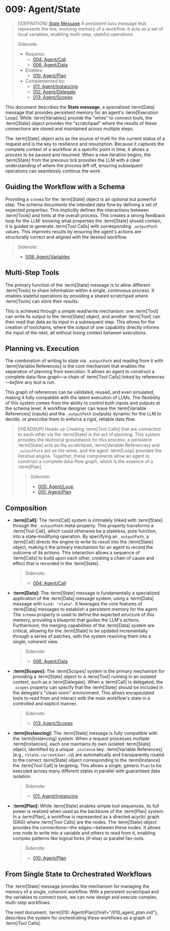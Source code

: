 # 009: Agent/State

> [!DEFINITION] [State Message](./000_glossary.md)
> A persistent `Data` message that represents the live, evolving memory of a workflow. It acts as a set of local variables, enabling multi-step, stateful operations

> Sidenote:
>
> - Requires:
>   - [004: Agent/Call](./004_agent/call.md)
>   - [006: Agent/Data](./006_agent/data.md)
> - Enables:
>   - [010: Agent/Plan](./010_agent/plan.md)
> - Complemented by:
>   - [011: Agent/Instancing](./011_agent/instancing.md)
>   - [012: Agent/Delegate](./012_agent/delegate.md)
>   - [013: Agent/Scopes](./013_agent/scopes.md)

This document describes the **State message**, a specialized :term[Data] message that provides persistent memory for an agent's :term[Execution Loop]. While :term[Variables] provide the "wires" to connect tools, the :term[State] object provides the "scratchpad" where the results of these connections are stored and maintained across multiple steps.

The :term[State] object acts as the source of truth for the current status of a request and is the key to resilience and resumption. Because it captures the complete context of a workflow at a specific point in time, it allows a process to be paused and resumed. When a new iteration begins, the :term[State] from the previous tick provides the LLM with a clear understanding of where the process left off, ensuring subsequent operations can seamlessly continue the work.

## Guiding the Workflow with a Schema

Providing a `schema` for the :term[State] object is an optional but powerful step. The schema documents the intended data flow by defining a set of expected properties. This implicitly defines the interactions between :term[Tools] and hints at the overall process. This creates a strong feedback loop for the LLM: knowing what properties the :term[State] should contain, it is guided to generate :term[Tool Calls] with corresponding `_outputPath` values. This improves results by ensuring the agent's actions are structurally correct and aligned with the desired workflow.

> Sidenote:
>
> - [008: Agent/Variables](./008_agent_variables.md)

## Multi-Step Tools

The primary function of the :term[State] message is to allow different :term[Tools] to share information within a single, continuous process. It enables stateful operations by providing a shared scratchpad where :term[Tools] can store their results.

This is achieved through a simple read/write mechanism: one :term[Tool] can write its output to the :term[State] object, and another :term[Tool] can then read that data as its input in a subsequent step. This allows for the creation of toolchains, where the output of one capability directly informs the input of the next, all without losing context between executions.

## Planning vs. Execution

The combination of writing to state via `_outputPath` and reading from it with :term[Variable References] is the core mechanism that enables the separation of planning from execution. It allows an agent to construct a complete data-flow graph—a chain of :term[Tool Calls] linked by references—_before_ any tool is run.

This graph of references can be validated, reused, and even simulated, making it fully compatible with the latent execution of LLMs. The flexibility of this system comes from the ability to control both inputs and outputs at the schema level. A workflow designer can leave the :term[Variable References] (inputs) and the `_outputPath` (outputs) dynamic for the LLM to decide, or prescribe them to enforce a rigid, reliable data flow.

> [!HEADSUP] Heads up
> Creating :term[Tool Calls] that are connected to each other via the :term[State] is the act of planning. This system provides the technical groundwork for this process: a persistent :term[State] acts as the scratchpad, :term[Variable References] and `_outputPath` act as the wires, and the agent :term[Loop] provides the iterative engine. Together, these components allow an agent to construct a complete data-flow graph, which is the essence of a :term[Plan].
>
> > Sidenote:
> >
> > - [005: Agent/Loop](./005_agent_loop.md)
> > - [010: Agent/Plan](./010_agent_plan.md)

## Composition

- **:term[Call]:** The :term[Call] system is intimately linked with :term[State] through the `_outputPath` meta-property. This property transforms a :term[Tool Call], which could otherwise be a stateless, pure function, into a state-modifying operation. By specifying an `_outputPath`, a :term[Call] directs the engine to write its result into the :term[State] object, making it the primary mechanism for an agent to record the outcome of its actions. This interaction allows a sequence of :term[Calls] to build upon each other, creating a chain of cause and effect that is recorded in the :term[State].

  > Sidenote:
  >
  > - [004: Agent/Call](./004_agent_call.md)

- **:term[Data]:** The :term[State] message is fundamentally a specialized application of the :term[Data] message system, using a :term[Data] message with `kind: "state"`. It leverages the core features of :term[Data] messages to establish a persistent memory for the agent. The `schema` property is used to define the expected structure of this memory, providing a blueprint that guides the LLM's actions. Furthermore, the merging capabilities of the :term[Data] system are critical, allowing for the :term[State] to be updated incrementally through a series of patches, with the system resolving them into a single, coherent view.

  > Sidenote:
  >
  > - [006: Agent/Data](./006_agent_data.md)

- **:term[Scopes]:** The :term[Scopes] system is the primary mechanism for providing a :term[State] object to a :term[Tool] running in an isolated context, such as a :term[Delegate]. When a :term[Call] is delegated, the `_scopes` property can specify that the :term[State] should be included in the delegate's "clean room" environment. This allows encapsulated tools to read from and interact with the main workflow's state in a controlled and explicit manner.

  > Sidenote:
  >
  > - [013: Agent/Scopes](./013_agent_scopes.md)

- **:term[Instancing]:** The :term[State] message is fully compatible with the :term[Instancing] system. When a request processes multiple :term[Instances], each one maintains its own isolated :term[State] object, identified by a unique `_instance` key. :term[Variable References] (e.g., `†state.currentUser.id`) are automatically and transparently routed to the correct :term[State] object corresponding to the :term[Instance] the :term[Tool Call] is targeting. This allows a single, generic `Plan` to be executed across many different states in parallel with guaranteed data isolation.

  > Sidenote:
  >
  > - [011: Agent/Instancing](./011_agent_instancing.md)

- **:term[Plan]:** While :term[State] enables simple tool sequences, its full power is realized when used as the backbone of the :term[Plan] system. In a :term[Plan], a workflow is represented as a directed acyclic graph (DAG) where :term[Tool Calls] are the nodes. The :term[State] object provides the connections—the edges—between these nodes. It allows one node to write into a variable and others to read from it, enabling complex patterns like logical forks (if-else) or parallel fan-outs.

  > Sidenote:
  >
  > - [010: Agent/Plan](./010_agent_plan.md)

## From Single State to Orchestrated Workflows

The :term[State] message provides the mechanism for managing the memory of a single, coherent workflow. With a persistent scratchpad and the variables to connect tools, we can now design and execute complex, multi-step workflows.

The next document, :term[010: Agent/Plan]{href="/010_agent_plan.md"}, describes the system for orchestrating these workflows as a graph of :term[Tool Calls].
